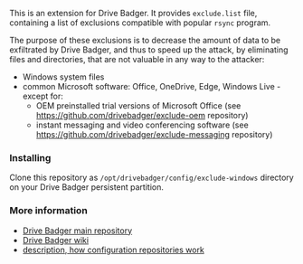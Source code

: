 This is an extension for Drive Badger. It provides `exclude.list` file, containing a list of exclusions compatible with popular `rsync` program.

The purpose of these exclusions is to decrease the amount of data to be exfiltrated by Drive Badger, and thus to speed up the attack,
by eliminating files and directories, that are not valuable in any way to the attacker:

- Windows system files
- common Microsoft software: Office, OneDrive, Edge, Windows Live - except for:
   - OEM preinstalled trial versions of Microsoft Office (see https://github.com/drivebadger/exclude-oem repository)
   - instant messaging and video conferencing software (see https://github.com/drivebadger/exclude-messaging repository)

### Installing

Clone this repository as `/opt/drivebadger/config/exclude-windows` directory on your Drive Badger persistent partition.

### More information

- [Drive Badger main repository](https://github.com/drivebadger/drivebadger)
- [Drive Badger wiki](https://github.com/drivebadger/drivebadger/wiki)
- [description, how configuration repositories work](https://github.com/drivebadger/drivebadger/wiki/Configuration-repositories)

